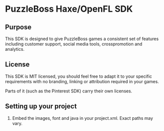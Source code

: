 # PuzzleBoss Haxe/OpenFL SDK

## Purpose

This SDK is designed to give PuzzleBoss games a consistent set of features
including customer support, social media tools, crosspromotion and analytics.

## License
This SDK is MIT licensed, you should feel free to adapt it to your specific
requirements with no branding, linking or attribution required in your games.

Parts of it (such as the Pinterest SDK) carry their own licenses.

## Setting up your project

1.  Embed the images, font and java in your project.xml.  Exact paths may vary.

	<java path="java/pinit-sdk-1.0.jar" if="android" />
	<template path="java/Social.java" rename="src/com/puzzleboss/core/Social.java" if="android" />
	<template path="java/Support.java" rename="src/com/puzzleboss/core/Support.java" if="android" />
	<template path="java/NookStore.java" rename="src/com/puzzleboss/core/NookStore.java" if="android" />
	<template path="java/Path.java" rename="src/com/puzzleboss/core/Path.java" if="android" />
	<assets path="images" rename="images" type="image" if="android" />
	<assets path="fonts" rename="fonts" include="DroidSansBold.ttf" if="android" />
	<haxelib name="haxe-ga" if="android" />
	<haxelib name="actuate" if="android" />

2.  In your [AndroidManifest.xml](http://labe.me/en/blog/posts/2013-06-28-OpenFL-AndroidManifest.xml-and-greater-Android-SDK-version.html#.Uovh58SfhKc) you need to include these permissions:

	<uses-permission android:name="android.permission.INTERNET" />
	<uses-permission android:name="android.permission.STORAGE" />
	<uses-permission android:name="android.permission.ACCESS_NETWORK_STATE" />
	<uses-permission android:name="android.permission.WRITE_EXTERNAL_STORAGE" />

3.  Enter your game information in the Settings.hx file, this information is used in the analytics requests.

4.  Create a 'share' image for your game when it is shared on eg Pinterest and upload it somewhere

5.  Initialize some stuff:

	CrossPromotion.intialize(); // if you use it
	Images.initialize();
	Analytics.initialize();

## Analytics
You will need to install "haxe-ga" which is Google Analytics via `haxelib install haxe-ga`.  To log
anything you wish to know you call `Analytics.track` with whatever information starting with a '/'.

	Analytics.track(action);

The path will prepend information from your Settings.hx file in the format:

	*action*/Settings.TYPE/Settings.PACKAGE/Settings.VENDOR/Settings.VERSION

## App links
When you are linking to an app the AppLink class will help ensure the right structure is
used to open the appstore and record the event in the Analytics.

To open your game in the appstore:

	AppLink.open();

To open any game in the appstore:

	AppLink.open("the_package_name");

To open any game in the appstore including the NOOK store:

	AppLink.open("the_package_name", "the_ean");

## Rating prompt
The rating prompt provides players with a dialogue asking them to rate the game.  It is best
used after a positive moment like a win where there is a natural pause + good will.  To
activate the prompt just call something like:

	if(wins == 1) {
		if(Rating.prompt(parent_display_object)) {
			// we have a prompt now
		} else {
			// continue doing something else
		}
	}

Rating.prompt returns false if it is unable to attach the prompt, eg the player has said 'never'
or already rated the game.

## Social media
The SocialButtons.hx provides methods for you to easily allow sharing on Facebook, Twitter,
Pinterest, Google Plus and by email.

We provide the graphics and methods you can use to open the social media sites, you will need
to decide where and how to integrate in your game.

To open a social media url, as with the AppLink, you can default to your own game with no parameters
or specify a game.

	SocialButtons.twitter(pkg);
	SocialButtons.facebook(pkg, name);
	SocialButtons.pinterest(pkg, name);
	SocialButtons.email(pkg, name);
	socialButtons.googleplus(pkg);

We have included assets and an IconButton class that can help you create these:

	addChild(new IconButton("facebook", openFacebook);

	private function openFacebook(e:Event):Void {
		SocialButtons.facebook();
	}

## Support
The support screen allows customers to email PuzzleBoss with some device information included which
is helpful debugging different store versions and tablets.

To create the support screen you need a button with text like 'Help & support' and when it is clicked
create a `new Support(my_close_method);` and add it to your display.

Your close method takes one parameter, an Event, and will need to remove the support and then do whatever
follows in your game, eg:

	private function closeSupport(e:Event):Void {
		removeChild(support);
		// then go to the homescreen or whatever
	}

## Cross promotion
The crosspromotion downloads JSON advertisements for games in the puzzleboss catalog.  It can be used in
two ways, via the "More games" which is a full-screen and allows multiple Promotion's to be browsed, or to
create a single Promotion that can be shown at any point like an interstitial ad.

To create a "More games" screen, as with Support, `new MoreGames(my_close_method);`

To create a single Promotion, `Promotion.create(my_close_method);`

If you are going to use your own JSON you will need to modify CrossPromotion.hx to fetch it from your URL,
and the expected format is:

	{
		"amazon": [
				{ "package": "com.hunter_hamster.SnailBob", "imageurl": "http://files2.puzzleboss.com/promotions/snailbob.jpg" }
		],
		"google": [
				{ "package": "com.hunter_hamster.SnailBob", "imageurl": "http://files2.puzzleboss.com/promotions/snailbob.jpg" }
		]
	}
